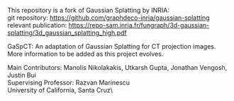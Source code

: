 This repository is a fork of Gaussian Splatting by INRIA: <br />
git repository: https://github.com/graphdeco-inria/gaussian-splatting <br />
relevant publication: https://repo-sam.inria.fr/fungraph/3d-gaussian-splatting/3d_gaussian_splatting_high.pdf <br />

GaSpCT: An adaptation of Gaussian Splatting for CT projection images. More information to be added as this project evolves. <br />

Main Contributors: Manolis Nikolakakis, Utkarsh Gupta, Jonathan Vengosh, Justin Bui <br />
Supervising Professor: Razvan Marinescu <br />
University of California, Santa Cruz\
